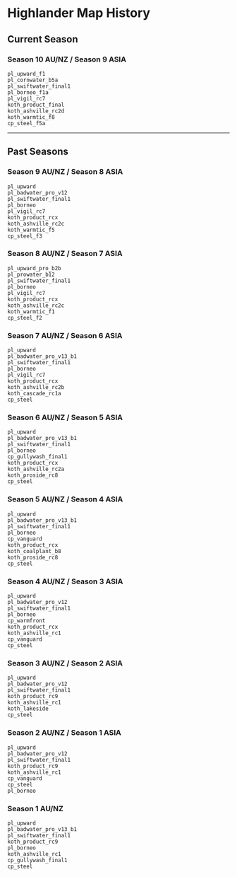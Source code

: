 # Highlander Map History

## Current Season
### Season 10 AU/NZ / Season 9 ASIA
```
pl_upward_f1
pl_cornwater_b5a
pl_swiftwater_final1
pl_borneo_f1a
pl_vigil_rc7
koth_product_final
koth_ashville_rc2d
koth_warmtic_f8
cp_steel_f5a
```
---

## Past Seasons
### Season 9 AU/NZ / Season 8 ASIA
```
pl_upward
pl_badwater_pro_v12
pl_swiftwater_final1
pl_borneo
pl_vigil_rc7
koth_product_rcx
koth_ashville_rc2c
koth_warmtic_f5
cp_steel_f3
```

### Season 8 AU/NZ / Season 7 ASIA
```
pl_upward_pro_b2b
pl_prowater_b12
pl_swiftwater_final1
pl_borneo
pl_vigil_rc7
koth_product_rcx
koth_ashville_rc2c
koth_warmtic_f1
cp_steel_f2
```

### Season 7 AU/NZ / Season 6 ASIA
```
pl_upward
pl_badwater_pro_v13_b1
pl_swiftwater_final1
pl_borneo
pl_vigil_rc7
koth_product_rcx
koth_ashville_rc2b
koth_cascade_rc1a
cp_steel
```

### Season 6 AU/NZ / Season 5 ASIA
```
pl_upward
pl_badwater_pro_v13_b1
pl_swiftwater_final1
pl_borneo
cp_gullywash_final1
koth_product_rcx
koth_ashville_rc2a
koth_proside_rc8
cp_steel
```

### Season 5 AU/NZ / Season 4 ASIA
```
pl_upward
pl_badwater_pro_v13_b1
pl_swiftwater_final1
pl_borneo
cp_vanguard
koth_product_rcx
koth_coalplant_b8
koth_proside_rc8
cp_steel
```

### Season 4 AU/NZ / Season 3 ASIA
```
pl_upward
pl_badwater_pro_v12
pl_swiftwater_final1
pl_borneo
cp_warmfront
koth_product_rcx
koth_ashville_rc1
cp_vanguard
cp_steel
```

### Season 3 AU/NZ / Season 2 ASIA
```
pl_upward
pl_badwater_pro_v12
pl_swiftwater_final1
koth_product_rc9
koth_ashville_rc1
koth_lakeside
cp_steel
```

### Season 2 AU/NZ / Season 1 ASIA
```
pl_upward
pl_badwater_pro_v12
pl_swiftwater_final1
koth_product_rc9
koth_ashville_rc1
cp_vanguard
cp_steel
pl_borneo
```

### Season 1 AU/NZ
```
pl_upward
pl_badwater_pro_v13_b1
pl_swiftwater_final1
koth_product_rc9
pl_borneo
koth_ashville_rc1
cp_gullywash_final1
cp_steel
```